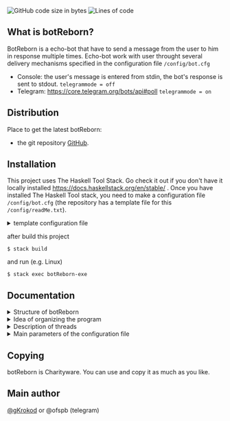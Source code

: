 ![GitHub code size in bytes](https://img.shields.io/github/languages/code-size/gKrokod/botReborn?style=flat-square)
![Lines of code](https://img.shields.io/tokei/lines/github/gKrokod/botReborn?style=flat-square)

## What is botReborn? ##

BotReborn is a echo-bot that have to send a message from the user to 
him in response multiple times. Echo-bot work with user  throught several delivery mechanisms
specified in the configuration file `/config/bot.cfg` 
+ Console: the user's message is entered from stdin, the bot's response is sent to stdout. `telegrammode = off`
+ Telegram: https://core.telegram.org/bots/api#poll `telegrammode = on`

## Distribution ##

Place to get the latest botReborn: 
+ the git repository [GitHub](https://github.com/gKrokod/botReborn).

## Installation ##

This project uses The Haskell Tool Stack. Go check it out if you don't have it locally installed https://docs.haskellstack.org/en/stable/ .
Once you have installed The Haskell Tool stack, you need to make a configuration file `/config/bot.cfg`  (the repository has a template file for this `/config/readMe.txt`). 

<details><summary>template configuration file</summary>
    
    config {
      user {
      repeatcount = "3"
      helpmenu = "Hello! I am echo-bot.\nPossible command : /help, /repeat\nWhat about me? Good to     meet you!"
      repeatmenu = "Number of repeats = "
      }
      url {
        apipath = "/bot"
        bothost = "api.telegram.org"
        timeout = "10"
        offset = "-1"
        token = "_"
        port = "443"
        method = "GET"
        secure = on
      }-
      telegrammode = off
      lvlLog = "Debug"
    }
    
</details>

after build this project
```
$ stack build
```

and run (e.g. Linux)
```
$ stack exec botReborn-exe
```

## Documentation ##

<details><summary>Structure of botReborn</summary> <image src="config/botReborn.svg" alt="structure"></details>

<details><summary>Idea of organizing the program</summary>
  
  There is an object called "stack message" in the form of tuple data types
  (Maybe Message, Maybe LastMessage), where
  
  * Maybe Message - new incoming message.
  * Maybe LastMessage - last outcoming message.

  Possible stack message states:
  1. (Nothing, Nothing) - initialization at program start.
  2. (Just msg, Nothing) - receiving the first message.
  3. (Nothing, Just msg) - the desired state, when the program has processed all incoming messages.
  4. (Just newMsg, Just msg) - an intermediate state, when the program has already processed the message and a new one has arrived.
  
  Events that change the state of the stack message:
  1. Initialization at program start.
  2. New incoming message.
  3. Processing the message.
  
  The goal of the program: to keep the stack message object in the state (Nothing, Just msg).
  
  For this, 2 + n constantly running threads are used, where n is the number of users.
  
</details>

<details><summary>Description of threads</summary>
  
  1. Основной поток Main (main.hs / main, forever dispatcher)
  
    Цель: поддерживать объект stack message в состоянии (Nothing, Just msg).
    
    Задачи:
      - Загрузить параметры из configuration file.
      - Сформировать окружение для работы.
      - инициализировать объект stack message в состоянии (Nothing, Nothing).
      - запустить поток Watch.
      - запустить потоки Bot при необходимости. При получении сообщения от нового пользователя 
      (т.е. состояние stack message (Just msg, _)) сохранить его в базе данных и запустить поток Bot,
      обрабатывающий сообщения только от данного пользователя. 

  2. Watch (Handlers/Dispatcher.hs / watcherForNewMessage)
   
    Цель: состояние stack message (Just msg, _).
    
    Задачи: 
    - при обнаружении в stack message состояния (Nothing, _), т.е. нет нового необработанного сообщения, 
    запрашивать до получения новое сообщение у выбранного клиента (console, telegram).

  3. Потоки Bot (Handlers/Bot.hs / doWork)
    
    Цель: состояние stack message (Nothing, Just msg).
    
    Задачи:
    -при обнаружении состояния stack message (Just msg, _), т.е. есть новое необработанное сообщение, 
    обработать сообщение согласно заложенной логике. 
  
 
</details>

<details><summary>Main parameters of the configuration file</summary>
  
  1. repeatcount
    
    default number of repeats for user x: 1 <= x <= 5
  
  2. helpmenu
    
    text of menu on commands "/help" and "/start"
   
  3. repeatmenu
    
    text of menu on command "/repeat"
  
  4. token
    
    identifier for Telegram client
  
  5. telegrammode
    
    selection key of client version ("off" - Console client, "on" - TM client)
  
  6. lvlLog
    
    minimum log message level to display ("Debug" < "Warning" < "Error" < "Fatal")   

</details>


## Copying ##

botReborn is Charityware.  You can use and copy it as much as you like.

## Main author ##

[@gKrokod](https://github.com/gKrokod) or @ofspb (telegram)
